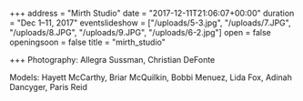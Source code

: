 +++
address = "Mirth Studio"
date = "2017-12-11T21:06:07+00:00"
duration = "Dec 1–11, 2017"
eventslideshow = ["/uploads/5-3.jpg", "/uploads/7.JPG", "/uploads/8.JPG", "/uploads/9.JPG", "/uploads/6-2.jpg"]
open = false
openingsoon = false
title = "mirth_studio"

+++
Photography: Allegra Sussman, Christian DeFonte

Models: Hayett McCarthy, Briar McQuilkin, Bobbi Menuez, Lida Fox, Adinah Dancyger, Paris Reid
